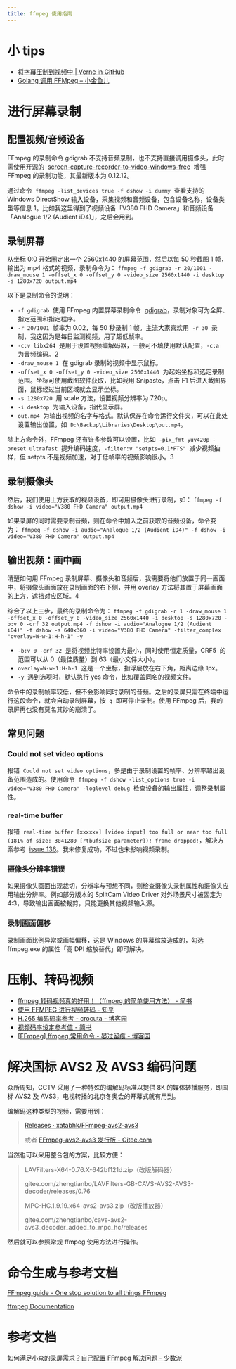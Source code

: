 ```yaml
---
title: ffmpeg 使用指南
---
```


# 小 tips

- [将字幕压制到视频中 | Verne in GitHub](https://einverne.github.io/post/2022/10/embedded-subtitle-into-video.html)
- [Golang 调用 FFMpeg – 小金鱼儿](https://haoyu.love/blog1394.html)

# 进行屏幕录制

## 配置视频/音频设备

FFmpeg 的录制命令 gdigrab 不支持音频录制，也不支持直接调用摄像头，此时需使用开源的  [screen-capture-recorder-to-video-windows-free](https://github.com/rdp/screen-capture-recorder-to-video-windows-free/releases)  增强 FFmpeg 的录制功能，其最新版本为 0.12.12。

通过命令  `ffmpeg -list_devices true -f dshow -i dummy`  查看支持的 Windows DirectShow 输入设备，采集视频和音频设备，包含设备名称，设备类型等信息 1。比如我这里得到了视频设备「V380 FHD Camera」和音频设备「Analogue 1/2 (Audient iD4)」，之后会用到。

## 录制屏幕

从坐标 0:0 开始圈定出一个 2560x1440 的屏幕范围，然后以每 50 秒截图 1 帧，输出为 mp4 格式的视频，录制命令为： `ffmpeg -f gdigrab -r 20/1001 -draw_mouse 1 -offset_x 0 -offset_y 0 -video_size 2560x1440 -i desktop -s 1280x720 output.mp4`

以下是录制命令的说明：

- `-f gdigrab`  使用 FFmpeg 内置屏幕录制命令  [gdigrab](https://ffmpeg.org/ffmpeg-all.html#gdigrab)，录制对象可为全屏、指定范围和指定程序。
- `-r 20/1001`  帧率为 0.02，每 50 秒录制 1 帧。主流大家喜欢用  `-r 30`  录制，我这因为是每日监测视频，用了超低帧率。
- `-c:v libx264`  是用于设置视频编解码器，一般可不填使用默认配置，`-c:a`  为音频编码。2
- `-draw_mouse 1`  在 gdigrab 录制的视频中显示鼠标。
- `-offset_x 0 -offset_y 0 -video_size 2560x1440`  为起始坐标和选定录制范围。坐标可使用截图软件获取，比如我用 Snipaste，点击 F1 后进入截图界面，鼠标经过当前区域就会显示坐标。
- `-s 1280x720`  用 scale 方法，设置视频分辨率为 720p。
- `-i desktop`  为输入设备，指代显示屏。
- `out.mp4`  为输出视频的名字与格式。默认保存在命令运行文件夹，可以在此处设置输出位置，如  `D:\Backup\Libraries\Desktop\out.mp4`。

除上方命令外，FFmpeg 还有许多参数可以设置，比如  `-pix_fmt yuv420p -preset ultrafast`  提升编码速度，`-filter:v "setpts=0.1*PTS"`  减少视频抽样，但 setpts 不是视频加速，对于低帧率的视频影响很小。3

## 录制摄像头

然后，我们使用上方获取的视频设备，即可用摄像头进行录制，如： `ffmpeg -f dshow -i video="V380 FHD Camera" output.mp4`

如果录屏的同时需要录制音频，则在命令中加入之前获取的音频设备，命令变为： `ffmpeg -f dshow -i audio="Analogue 1/2 (Audient iD4)" -f dshow -i video="V380 FHD Camera" output.mp4`

## 输出视频：画中画

清楚如何用 FFmpeg 录制屏幕、摄像头和音频后，我需要将他们放置于同一画面中，将摄像头画面放在录制画面的右下侧，并用 overlay 方法将其置于屏幕画面的上方，遮挡对应区域。4

综合了以上三步，最终的录制命令为： `ffmpeg -f gdigrab -r 1 -draw_mouse 1 -offset_x 0 -offset_y 0 -video_size 2560x1440 -i desktop -s 1280x720 -b:v 0 -crf 32 output.mp4 -f dshow -i audio="Analogue 1/2 (Audient iD4)" -f dshow -s 640x360 -i video="V380 FHD Camera" -filter_complex "overlay=W-w-1:H-h-1" -y`

- `-b:v 0 -crf 32`  是将视频比特率设置为最小，同时使用恒定质量，CRF5  的范围可以从 0（最佳质量）到 63（最小文件大小）。
- `overlay=W-w-1:H-h-1`  这是一个坐标，指浮层放在右下角，距离边缘 1px。
- `-y`  遇到选项时，默认执行 yes 命令，比如覆盖同名的视频文件。

命令中的录制帧率较低，但不会影响同时录制的音频。之后的录屏只需在终端中运行这段命令，就会自动录制屏幕，按  `q`  即可停止录制。使用 FFmpeg 后，我的录屏再也没有莫名其妙的崩溃了。

## 常见问题

### Could not set video options

报错  `Could not set video options`，多是由于录制设置的帧率、分辨率超出设备范围造成的。使用命令  `ffmpeg -f dshow -list_options true -i video="V380 FHD Camera" -loglevel debug`  检查设备的输出属性，调整录制属性。

### real-time buffer

报错  `real-time buffer [xxxxxx] [video input] too full or near too full (181% of size: 3041280 [rtbufsize parameter])! frame dropped!`，解决方案参考  [issue 136](https://github.com/rdp/screen-capture-recorder-to-video-windows-free/issues/136)。我未修复成功，不过也未影响视频录制。

### 摄像头分辨率错误

如果摄像头画面出现裁切，分辨率与预想不同，则检查摄像头录制属性和摄像头应用输出分辨率。例如部分版本的 SplitCam Video Driver 对外场景尺寸被固定为 4:3，导致输出画面被裁剪，只能更换其他视频输入源。

### 录制画面偏移

录制画面比例异常或画幅偏移，这是 Windows 的屏幕缩放造成的，勾选 ffmpeg.exe 的属性「高 DPI 缩放替代」即可解决。

# 压制、转码视频

- [ffmpeg 转码视频真的好用！（ffmpeg 的简单使用方法） - 简书](https://www.jianshu.com/p/4f399b9dfb43)
- [使用 FFMPEG 进行视频转码 - 知乎](https://zhuanlan.zhihu.com/p/162352065)
- [H.265 编码码率参考 - crocuta - 博客园](https://www.cnblogs.com/crocuta/p/13199341.html)
- [视频码率设定参考值 - 简书](https://www.jianshu.com/p/be38f54dafcb)
- [[FFmpeg] ffmpeg 常用命令 - 晏过留痕 - 博客园](https://www.cnblogs.com/frost-yen/p/5848781.html)

# 解决国标 AVS2 及 AVS3 编码问题

众所周知，CCTV 采用了一种特殊的编解码标准以提供 8K 的媒体转播服务，即国标 AVS2 及 AVS3，电视转播的北京冬奥会的开幕式就有用到。

编解码这种类型的视频，需要用到：

> [Releases · xatabhk/FFmpeg-avs2-avs3](https://github.com/xatabhk/FFmpeg-avs2-avs3/releases)
>
> 或者 [FFmpeg-avs2-avs3 发行版 - Gitee.com](https://gitee.com/zhengtianbo/FFmpeg-avs2-avs3/releases)

当然也可以采用整合包的方案，比较方便：

> LAVFilters-X64-0.76.X-642bf121d.zip（改版解码器）
>
> gitee.com/zhengtianbo/LAVFilters-GB-CAVS-AVS2-AVS3-decoder/releases/0.76
>
> MPC-HC.1.9.19.x64-avs2-avs3.zip（改版播放器）
>
> gitee.com/zhengtianbo/cavs-avs2-avs3_decoder_added_to_mpc_hc/releases

然后就可以参照常规 ffmpeg 使用方法进行操作。

# 命令生成与参考文档

[FFmpeg.guide - One stop solution to all things FFmpeg](https://ffmpeg.guide/)

[ffmpeg Documentation](https://ffmpeg.org/ffmpeg.html)

# 参考文档

[如何满足小众的录屏需求？自己配置 FFmpeg 解决问题 - 少数派](https://sspai.com/post/76637)
